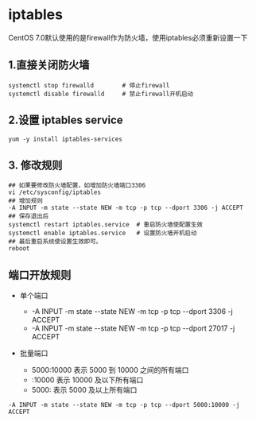 # iptables

CentOS 7.0默认使用的是firewall作为防火墙，使用iptables必须重新设置一下

## 1.直接关闭防火墙

```shell
systemctl stop firewalld        # 停止firewall
systemctl disable firewalld     # 禁止firewall开机启动
```
## 2.设置 iptables service

```shell
yum -y install iptables-services
```

## 3. 修改规则

```shell
## 如果要修改防火墙配置，如增加防火墙端口3306
vi /etc/sysconfig/iptables 
## 增加规则
-A INPUT -m state --state NEW -m tcp -p tcp --dport 3306 -j ACCEPT
## 保存退出后
systemctl restart iptables.service  # 重启防火墙使配置生效
systemctl enable iptables.service   # 设置防火墙开机启动
## 最后重启系统使设置生效即可。
reboot
```

## 端口开放规则

- 单个端口
    - -A INPUT -m state --state NEW -m tcp -p tcp --dport 3306 -j ACCEPT
    - -A INPUT -m state --state NEW -m tcp -p tcp --dport 27017 -j ACCEPT

- 批量端口
    - 5000:10000  表示 5000 到 10000 之间的所有端口
    - :10000   表示 10000 及以下所有端口
    - 5000:   表示 5000 及以上所有端口

```
-A INPUT -m state --state NEW -m tcp -p tcp --dport 5000:10000 -j ACCEPT
```
    
